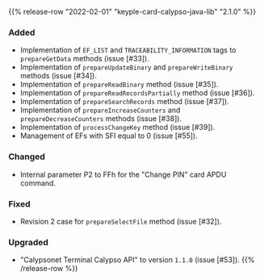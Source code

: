 {{% release-row "2022-02-01" "keyple-card-calypso-java-lib" "2.1.0" %}} 
### Added - Implementation of `EF_LIST` and `TRACEABILITY_INFORMATION` tags to `prepareGetData` methods (issue [#33]). - Implementation of `prepareUpdateBinary` and `prepareWriteBinary` methods (issue [#34]). - Implementation of `prepareReadBinary` method (issue [#35]). - Implementation of `prepareReadRecordsPartially` method (issue [#36]). - Implementation of `prepareSearchRecords` method (issue [#37]). - Implementation of `prepareIncreaseCounters` and `prepareDecreaseCounters` methods (issue [#38]). - Implementation of `processChangeKey` method (issue [#39]). - Management of EFs with SFI equal to 0 (issue [#55]). ### Changed - Internal parameter P2 to FFh for the "Change PIN" card APDU command. ### Fixed - Revision 2 case for `prepareSelectFile` method (issue [#32]). ### Upgraded - "Calypsonet Terminal Calypso API" to version `1.1.0` (issue [#53]).
{{% /release-row %}}
